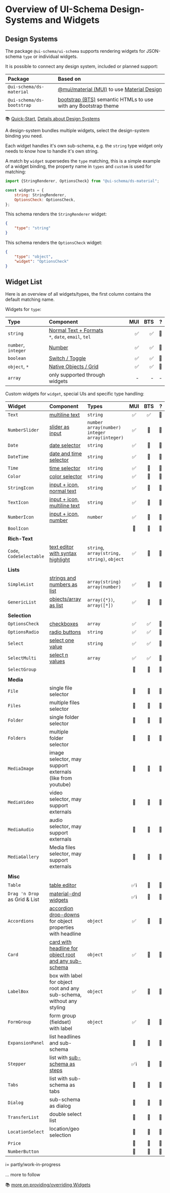 # Overview of UI-Schema Design-Systems and Widgets

## Design Systems

The package `@ui-schema/ui-schema` supports rendering widgets for JSON-schema `type` or individual widgets.

It is possible to connect any design system, included or planned support:

| Package      | Based on            |
| :---         | :---                 |
| `@ui-schema/ds-material`  | [@mui/material (MUI)](https://mui.com/material-ui/) to use [Material Design](https://material.io/) |
| `@ui-schema/ds-bootstrap` | [bootstrap (BTS)](https://getbootstrap.com/) semantic HTMLs to use with any Bootstrap theme |

📚 [Quick-Start](/quick-start), [Details about Design Systems](/docs/design-systems)

A design-system bundles multiple widgets, select the design-system binding you need.

Each widget handles it's own sub-schema, e.g. the `string` type widget only needs to know how to handle it's own string.

A match by `widget` supersedes the `type` matching, this is a simple example of a widget binding, the property name in `types` and `custom` is used for matching:

```js
import {StringRenderer, OptionsCheck} from "@ui-schema/ds-material";

const widgets = {
    string: StringRenderer,
    OptionsCheck: OptionsCheck,
};
```

This schema renders the `StringRenderer` widget:

```json
{
    "type": "string"
}
```

This schema renders the `OptionsCheck` widget:

```json
{
    "type": "object",
    "widget": "OptionsCheck"
}
```

## Widget List

Here is an overview of all widgets/types, the first column contains the default matching name.

Widgets for `type`:

| Type         | Component            | MUI | BTS | ? |
| :---         | :---                 | ---: | ---: | ---: |
| `string`     | [Normal Text + Formats](/docs/widgets/TextField)<br>`*`, `date`, `email`, `tel` | ✅ | ✅ | 🔵 |
| `number`, `integer`     | [Number](/docs/widgets/TextField)     | ✅ | ✅ | 🔵 |
| `boolean`    | [Switch / Toggle](/docs/widgets/Switch) | ✅ | ✅ | 🔵 |
| `object`, `*` | [Native Objects / Grid](/docs/widgets/GridHandler) | ✅ | ✅ | 🔵 |
| `array`      | only supported through widgets | - | - | - |

Custom widgets for `widget`, special UIs and specific type handling:

| Widget                        | Component                                                                            | Types                                                        | MUI | BTS |   ? |
|:------------------------------|:-------------------------------------------------------------------------------------|:-------------------------------------------------------------|:---:|:---:|----:|
| `Text`                        | [multiline text](/docs/widgets/TextField)                                            | `string`                                                     |  ✅  |  ✅  |  🔵 |
| `NumberSlider`                | [slider as input](/docs/widgets/NumberSlider)                                        | `number`<br>`array(number)`<br>`integer`<br>`array(integer)` |  ✅  | 🔵  |  🔵 |
| `Date`                        | [date selector](/docs/material-pickers/Overview)                                       | `string`                                                     |  ✅  | 🔵  |  🔵 |
| `DateTime`                    | [date and time selector](/docs/material-pickers/Overview)                              | `string`                                                     |  ✅  | 🔵  |  🔵 |
| `Time`                        | [time selector](/docs/material-pickers/Overview)                                       | `string`                                                     |  ✅  | 🔵  |  🔵 |
| `Color`                       | [color selector](/docs/widgets/Color)                                                | `string`                                                     |  ✅  | 🔵  |  🔵 |
| `StringIcon`                  | [input + icon, normal text](/docs/widgets/TextField)                                 | `string`                                                     |  ✅  | 🔵  |  🔵 |
| `TextIcon`                    | [input + icon, multiline text](/docs/widgets/TextField)                              | `string`                                                     |  ✅  | 🔵  |  🔵 |
| `NumberIcon`                  | [input + icon, number](/docs/widgets/TextField)                                      | `number`                                                     |  ✅  | 🔵  |  🔵 |
| `BoolIcon`                    |                                                                                      |                                                              | 🔵  | 🔵  |  🔵 |
|                               |                                                                                      |                                                              |     |     |     |
| **Rich-Text**                 |                                                                                      |                                                              |     |     |     |
| `Code`, `CodeSelectable`      | [text editor with syntax highlight](/docs/material-code/material-code)                              | `string`, `array(string, string)`, `object`                   |  ✅  | 🔵  |  🔵 |
|                               |                                                                                      |                                                              |     |     |     |
| **Lists**                     |                                                                                      |                                                              |     |     |     |
| `SimpleList`                  | [strings and numbers as list](/docs/widgets/SimpleList)                              | `array(string)`<br>`array(number)`                           |  ✅  | 🔵  |  🔵 |
| `GenericList`                 | [objects/array as list](/docs/widgets/SimpleList)                                    | `array({*})`, `array([*])`                                   |  ✅  | 🔵  |  🔵 |
|                               |                                                                                      |                                                              |     |     |     |
| **Selection**                 |                                                                                      |                                                              |     |     |     |
| `OptionsCheck`                | [checkboxes](/docs/widgets/OptionsList)                                              | `array`                                                      |  ✅  |  ✅  |  🔵 |
| `OptionsRadio`                | [radio buttons](/docs/widgets/OptionsList)                                           | `string`                                                     |  ✅  |  ✅  |  🔵 |
| `Select`                      | [select one value](/docs/widgets/Select)                                             | `string`                                                     |  ✅  |  ✅  |  🔵 |
| `SelectMulti`                 | [select n values](/docs/widgets/Select)                                              | `array`                                                      |  ✅  |  ✅  |  🔵 |
| `SelectGroup`                 |                                                                                      |                                                              | 🔵  | 🔵  |  🔵 |
|                               |                                                                                      |                                                              |     |     |     |
| **Media**                     |                                                                                      |                                                              |     |     |     |
| `File`                        | single file selector                                                                 |                                                              | 🔵  | 🔵  |  🔵 |
| `Files`                       | multiple files selector                                                              |                                                              | 🔵  | 🔵  |  🔵 |
| `Folder`                      | single folder selector                                                               |                                                              | 🔵  | 🔵  |  🔵 |
| `Folders`                     | multiple folder selector                                                             |                                                              | 🔵  | 🔵  |  🔵 |
| `MediaImage`                  | image selector, may support externals (like from youtube)                            |                                                              | 🔵  | 🔵  |  🔵 |
| `MediaVideo`                  | video selector, may support externals                                                |                                                              | 🔵  | 🔵  |  🔵 |
| `MediaAudio`                  | audio selector, may support externals                                                |                                                              | 🔵  | 🔵  |  🔵 |
| `MediaGallery`                | Media files selector, may support externals                                          |                                                              | 🔵  | 🔵  |  🔵 |
|                               |                                                                                      |                                                              |     |     |     |
| **Misc**                      |                                                                                      |                                                              |     |     |     |
| `Table`                       | [table editor](/docs/widgets/Table)                                                  |                                                              | ✅ℹ️ | 🔵  |  🔵 |
| `Drag 'n Drop` as Grid & List | [material-dnd widgets](/docs/material-dnd/overview)                                  |                                                              | ✅ℹ️ | 🔵  |  🔵 |
| `Accordions`                  | [accordion drop-downs](/docs/widgets/Accordions) for object properties with headline | `object`                                                     |  ✅  | 🔵  |  🔵 |
| `Card`                        | [card with headline for object root and any sub-schema](/docs/widgets/Card)          | `object`                                                     |  ✅  | 🔵  |  🔵 |
| `LabelBox`                    | box with label for object root and any sub-schema, without any styling               | `object`                                                     |  ✅  | 🔵  |  🔵 |
| `FormGroup`                   | form group (fieldset) with label                                                     | `object`                                                     |  ✅  | 🔵  |  🔵 |
| `ExpansionPanel`              | list headlines and sub-schema                                                        |                                                              | 🔵  | 🔵  |  🔵 |
| `Stepper`                     | list with [sub-schema as steps](/docs/widgets/Stepper)                               |                                                              | ✅ℹ️ | 🔵  |  🔵 |
| `Tabs`                        | list with sub-schema as tabs                                                         |                                                              | 🔵  | 🔵  |  🔵 |
| `Dialog`                      | sub-schema as dialog                                                                 |                                                              | 🔵  | 🔵  |  🔵 |
| `TransferList`                | double select list                                                                   |                                                              | 🔵  | 🔵  |  🔵 |
| `LocationSelect`              | location/geo selection                                                               |                                                              | 🔵  | 🔵  |  🔵 |
| `Price`                       |                                                                                      |                                                              | 🔵  | 🔵  |  🔵 |
| `NumberButton`                |                                                                                      |                                                              | 🔵  | 🔵  |  🔵 |

ℹ️= partly/work-in-progress

... more to follow

📚 [more on providing/overriding Widgets](/docs/widgets)
